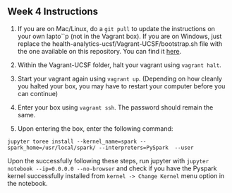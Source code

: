 ## Week 4 Instructions

1. If you are on Mac/Linux, do a ```git pull``` to update the instructions on your own lapto``p (not in the Vagrant box). If you are on Windows, just replace the health-analytics-ucsf/Vagrant-UCSF/bootstrap.sh file with the one available on this repository. You can find it [here](https://github.com/sayan91/health-analytics-ucsf/blob/master/Vagrant-UCSF/bootstrap.sh). 

2. Within the Vagrant-UCSF folder, halt your vagrant using ```vagrant halt```.
3. Start your vagrant again using ```vagrant up```. (Depending on how cleanly you halted your box, you may have to restart your computer before you can continue)
4. Enter your box using ```vagrant ssh```. The password should remain the same.
5. Upon entering the box, enter the following command:

```jupyter toree install --kernel_name=spark --spark_home=/usr/local/spark/ --interpreters=PySpark  --user```

Upon the successfully following these steps, run jupyter with ```jupyter notebook --ip=0.0.0.0 --no-browser``` and check if you have the Pyspark kernel successfully installed from ```kernel -> Change Kernel``` menu option in the notebook.
